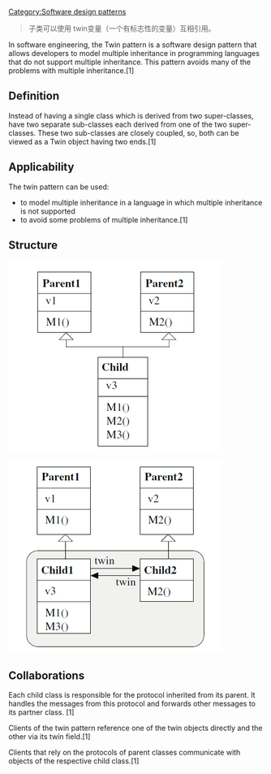 [Category:Software design patterns](https://en.wikipedia.org/wiki/Category:Software_design_patterns)

> 子类可以使用 twin变量（一个有标志性的变量）互相引用。


In software engineering, the Twin pattern is a software design pattern that allows developers to model multiple inheritance in programming languages that do not support multiple inheritance. This pattern avoids many of the problems with multiple inheritance.[1]


## Definition

Instead of having a single class which is derived from two super-classes, have two separate sub-classes each derived from one of the two super-classes. These two sub-classes are closely coupled, so, both can be viewed as a Twin object having two ends.[1]

## Applicability

The twin pattern can be used:

* to model multiple inheritance in a language in which multiple inheritance is not supported
* to avoid some problems of multiple inheritance.[1]

## Structure

![multiple inheritance](./images/Twin-pattern/multiple-inheritance.png)

![Twin-pattern](./images/Twin-pattern/Twin-pattern.png)


## Collaborations

Each child class is responsible for the protocol inherited from its parent. It handles the messages from this protocol and forwards other messages to its partner class. [1]

Clients of the twin pattern reference one of the twin objects directly and the other via its twin field.[1]

Clients that rely on the protocols of parent classes communicate with objects of the respective child class.[1]